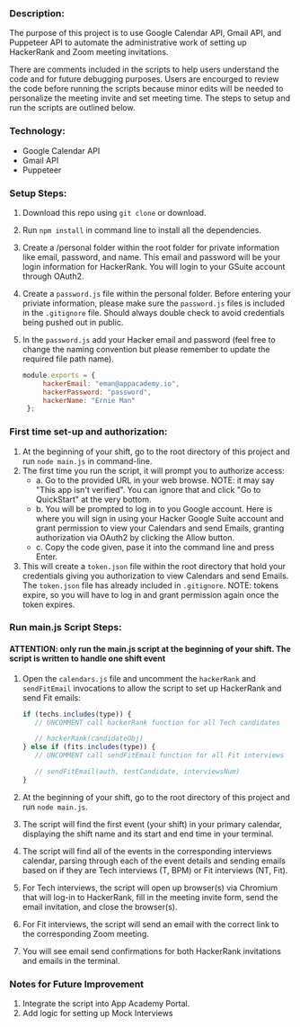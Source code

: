 ### Description:

The purpose of this project is to use Google Calendar API, Gmail API, and Puppeteer API to automate the administrative work of setting up HackerRank and Zoom meeting invitations.

There are comments included in the scripts to help users understand the code and for future debugging purposes. Users are encourged to review the code before running the scripts because minor edits will be needed to personalize the meeting invite and set meeting time. The steps to setup and run the scripts are outlined below.

### Technology:

- Google Calendar API
- Gmail API
- Puppeteer

### Setup Steps:

1. Download this repo using `git clone` or download.
2. Run `npm install` in command line to install all the dependencies.
3. Create a /personal folder within the root folder for private information like email, password, and name. This email and password will be your login information for HackerRank. You will login to your GSuite account through OAuth2. 
4. Create a `password.js` file within the personal folder. Before entering your priviate information, please make sure the `password.js` files is included in the `.gitignore` file. Should always double check to avoid credentials being pushed out in public.
5. In the `password.js` add your Hacker email and password (feel free to change the naming convention but please remember to update the required file path name).

   ```javascript
   module.exports = {
        hackerEmail: "eman@appacademy.io",
        hackerPassword: "password",
        hackerName: "Ernie Man"
    };
   ```


### First time set-up and authorization:

1. At the beginning of your shift, go to the root directory of this project and run `node main.js` in command-line.
2. The first time you run the script, it will prompt you to authorize access:
   - a. Go to the provided URL in your web browse. NOTE: it may say "This app isn't verified". You can ignore that and click "Go to QuickStart" at the very bottom. 
   - b. You will be prompted to log in to you Google account. Here is where you will sign in using your Hacker Google Suite account and grant permission to view your Calendars and send Emails, granting authorization via OAuth2 by clicking the Allow button.
   - c. Copy the code given, pase it into the command line and press Enter.
3. This will create a `token.json` file within the root directory that hold your credentials giving you authorization to view Calendars and send Emails. The `token.json` file has already included in `.gitignore`. NOTE: tokens expire, so you will have to log in and grant permission again once the token expires.

### Run main.js Script Steps:
#### ATTENTION: only run the main.js script at the beginning of your shift. The script is written to handle one shift event

1. Open the `calendars.js` file and uncomment the `hackerRank` and `sendFitEmail` invocations to allow the script to set up HackerRank and send Fit emails:

   ```javascript
   if (techs.includes(type)) {
      // UNCOMMENT call hackerRank function for all Tech candidates

      // hackerRank(candidateObj)
   } else if (fits.includes(type)) {
      // UNCOMMENT call sendFitEmail function for all Fit interviews

      // sendFitEmail(auth, testCandidate, interviewsNum)
   }    
   ```


2. At the beginning of your shift, go to the root directory of this project and run `node main.js`.
3. The script will find the first event (your shift) in your primary calendar, displaying the shift name and its start and end time in your terminal.
4. The script will find all of the events in the corresponding interviews calendar, parsing through each of the event details and sending emails based on if they are Tech interviews (T, BPM) or Fit interviews (NT, Fit).
5. For Tech interviews, the script will open up browser(s) via Chromium that will log-in to HackerRank, fill in the meeting invite form, send the email invitation, and close the browser(s).
6. For Fit interviews, the script will send an email with the correct link to the corresponding Zoom meeting.
7. You will see email send confirmations for both HackerRank invitations and emails in the terminal.

### Notes for Future Improvement

1. Integrate the script into App Academy Portal.
2. Add logic for setting up Mock Interviews